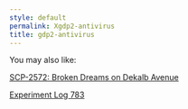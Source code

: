 ```yaml
---
style: default
permalink: Xgdp2-antivirus
title: gdp2-antivirus
---
```

You may also like:

[SCP-2572: Broken Dreams on Dekalb Avenue](http://scp-wiki.net/scp-2572)

[Experiment Log 783](http://scp-wiki.net/experiment-log-783)

